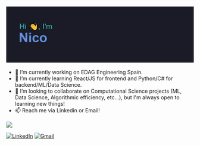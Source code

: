 [![MasterHead](./header.png)](https://github.com/nicollorens12/)

- 🔭 I’m currently working on EDAG Engineering Spain.
- 🌱 I’m currently learning React/JS for frontend and Python/C# for backend/ML/Data Science.
- 👯 I’m looking to collaborate on Computational Science projects (ML, Data Science, Algorithmic efficiency, etc...), but I'm always open to learning new things!
- 📫 Reach me via Linkedin or Email!

<a href="https://github.com/nicollorens12/github-readme-stats" >
  <img height=200 align="center" src="https://github-readme-stats.vercel.app/api/top-langs/?username=nicollorens12&size_weight=0.5&count_weight=0.5&layout=donut&theme=tokyonight&card_width=320" />
</a>



[![LinkedIn](https://img.shields.io/badge/linkedin-%230077B5.svg?style=for-the-badge&logo=linkedin&logoColor=white)](https://www.linkedin.com/in/nico-llorens-660376197/)
[![Gmail](https://img.shields.io/badge/Gmail-D14836?style=for-the-badge&logo=gmail&logoColor=white)](mailto:nicollorenss@gmail.com)

